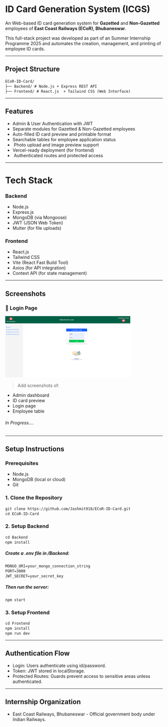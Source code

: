 # ID Card Generation System (ICGS)
An Web-based ID card generation system for **Gazetted** and **Non-Gazetted** employees of **East Coast Railways (ECoR), Bhubaneswar**.

This full-stack project was developed as part of an Summer Internship Programme 2025 and automates the creation, management, and printing of employee ID cards.

---

## Project Structure
```
ECoR-ID-Card/
├── Backend/ # Node.js + Express REST API
├── Frontend/ # React.js  + Tailwind CSS (Web Interface)
```
---
##  Features
-  Admin & User Authentication with JWT
-  Separate modules for Gazetted & Non-Gazetted employees
-  Auto-filled ID card preview and printable format
-  Searchable tables for employee application status
- ️ Photo upload and image preview support
-  Vercel-ready deployment (for frontend)
- ️ Authenticated routes and protected access
---
# Tech Stack

###  Backend
- Node.js
- Express.js
- MongoDB (via Mongoose)
- JWT (JSON Web Token)
- Multer (for file uploads)

###  Frontend
- React.js
- Tailwind CSS
- Vite (React Fast Build Tool)
- Axios (for API integration)
- Context API (for state management)
---


## Screenshots
### 🔐 Login Page
<img src="Frontend/assets/Admin%20Login%20Page%20Filled.png" width="400" alt="Login Page">


> Add screenshots of:
- Admin dashboard
- ID card preview
- Login page
- Employee table

###### In Progress....
---
## Setup Instructions

### Prerequisites
- Node.js
- MongoDB (local or cloud)
- Git

### 1. Clone the Repository
```
git clone https://github.com/Jashmit918/ECoR-ID-Card.git
cd ECoR-ID-Card
```
### 2. Setup Backend
```
cd Backend
npm install
```
##### Create a .env file in /Backend:
```
MONGO_URI=your_mongo_connection_string
PORT=3000
JWT_SECRET=your_secret_key
```
##### Then run the server:
```
npm start
```
### 3. Setup Frontend
```
cd Frontend
npm install
npm run dev
```

---
## Authentication Flow
- Login: Users authenticate using id/password.
- Token: JWT stored in localStorage.
- Protected Routes: Guards prevent access to sensitive areas unless authenticated.

---
## Internship Organization
- East Coast Railways, Bhubaneswar - Official government body under Indian Railways.
